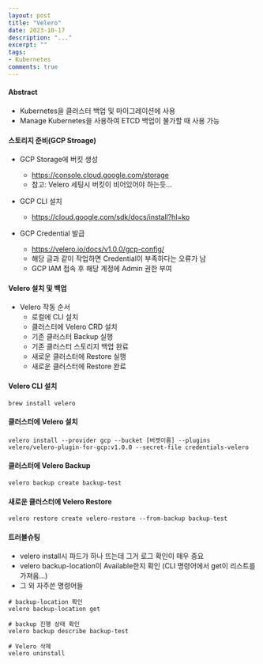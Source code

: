 ```yaml
---
layout: post
title: "Velero"
date: 2023-10-17
description: "..."
excerpt: ""
tags:
- Kubernetes
comments: true
---
```

#### Abstract
- Kubernetes을 클러스터 백업 및 마이그레이션에 사용
- Manage Kubernetes을 사용하여 ETCD 백업이 불가할 때 사용 가능

#### 스토리지 준비(GCP Stroage)
- GCP Storage에 버킷 생성
    - https://console.cloud.google.com/storage
    - 참고: Velero 세팅시 버킷이 비어있어야 하는듯...

- GCP CLI 설치
    - https://cloud.google.com/sdk/docs/install?hl=ko

- GCP Credential 발급
    - https://velero.io/docs/v1.0.0/gcp-config/
    - 해당 글과 같이 작업하면 Credential이 부족하다는 오류가 남
    - GCP IAM 접속 후 해당 계정에 Admin 권한 부여

#### Velero 설치 및 백업
- Velero 작동 순서
    - 로컬에 CLI 설치
    - 클러스터에 Velero CRD 설치
    - 기존 클러스터 Backup 실행
    - 기존 클러스터 스토리지 백업 완료
    - 새로운 클러스터에 Restore 실행
    - 새로운 클러스터에 Restore 완료

#### Velero CLI 설치
```
brew install velero
```

#### 클러스터에 Velero 설치
```
velero install --provider gcp --bucket [버켓이름] --plugins velero/velero-plugin-for-gcp:v1.0.0 --secret-file credentials-velero
```

#### 클러스터에 Velero Backup
```
velero backup create backup-test
```
    
#### 새로운 클러스터에 Velero Restore
```
velero restore create velero-restore --from-backup backup-test
```

#### 트러블슈팅
- velero install시 파드가 하나 뜨는데 그거 로그 확인이 매우 중요
- velero backup-location이 Available한지 확인 (CLI 명령어에서 get이 리스트를 가져옴...)
- 그 외 자주쓴 명령어들
```
# backup-location 확인
velero backup-location get

# backup 진행 상태 확인
velero backup describe backup-test

# Velero 삭제
velero uninstall
```